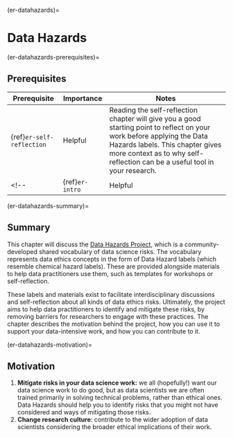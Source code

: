 (er-datahazards)=
# Data Hazards
<!--`data-hazards.md` landing page-->

(er-datahazards-prerequisites)=
## Prerequisites

| Prerequisite | Importance | Notes |
| -------------|----------|------|
| {ref}`er-self-reflection` | Helpful | Reading the self-reflection chapter will give you a good starting point to reflect on your work before applying the Data Hazards labels. This chapter gives more context as to why self-reflection can be a useful tool in your research. |
<!--| {ref}`er-intro` | Helpful |  |-->

(er-datahazards-summary)=
## Summary

This chapter will discuss the [Data Hazards Project](https://datahazards.com/), which is a community-developed shared vocabulary of data science risks.
The vocabulary represents data ethics concepts in the form of Data Hazard labels (which resemble chemical hazard labels).
These are provided alongside materials to help data practitioners use them, such as templates for workshops or self-reflection.

These labels and materials exist to facilitate interdisciplinary discussions and self-reflection about all kinds of data ethics risks. 
Ultimately, the project aims to help data practitioners to identify and mitigate these risks, by removing barriers for researchers to engage with these practices.
The chapter describes the motivation behind the project, how you can use it to support your data-intensive work, and how you can contribute to it.

(er-datahazards-motivation)=
## Motivation

1. **Mitigate risks in your data science work:** we all (hopefully!) want our data science work to do good, but as data scientists we are often trained primarily in solving technical problems, rather than ethical ones. Data Hazards should help you to identify risks that you might not have considered and ways of mitigating those risks.
2. **Change research culture**: contribute to the wider adoption of data scientists considering the broader ethical implications of their work.

